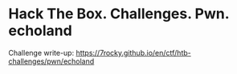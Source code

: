 # Hack The Box. Challenges. Pwn. echoland

Challenge write-up: https://7rocky.github.io/en/ctf/htb-challenges/pwn/echoland
